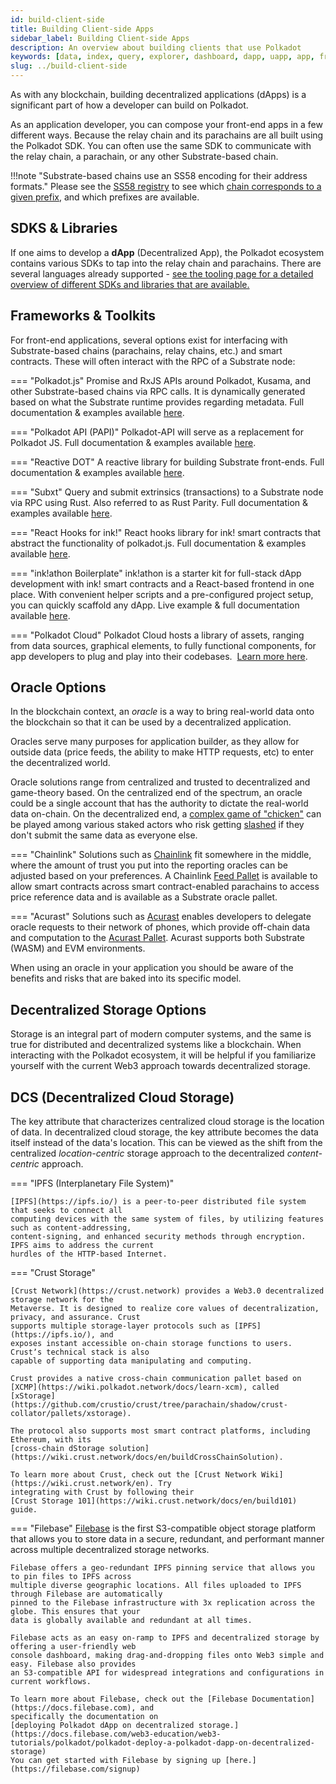 ```yaml
---
id: build-client-side
title: Building Client-side Apps
sidebar_label: Building Client-side Apps
description: An overview about building clients that use Polkadot
keywords: [data, index, query, explorer, dashboard, dapp, uapp, app, frontend, client]
slug: ../build-client-side
---
```


As with any blockchain, building decentralized applications (dApps) is a significant part of how a
developer can build on Polkadot.

As an application developer, you can compose your front-end apps in a few different ways. Because
the relay chain and its parachains are all built using the Polkadot SDK. You can often use the same
SDK to communicate with the relay chain, a parachain, or any other Substrate-based chain.

!!!note "Substrate-based chains use an SS58 encoding for their address formats."
    Please see the [SS58 registry](https://github.com/paritytech/ss58-registry/) to see which
    [chain corresponds to a given prefix](https://github.com/paritytech/ss58-registry/blob/main/ss58-registry.json),
    and which prefixes are available.

## SDKS & Libraries

If one aims to develop a **dApp** (Decentralized App), the Polkadot ecosystem contains various SDKs
to tap into the relay chain and parachains. There are several languages already supported -
[see the tooling page for a detailed overview of different SDKs and libraries that are available.](build-tools-index.md)

## Frameworks & Toolkits

For front-end applications, several options exist for interfacing with Substrate-based chains
(parachains, relay chains, etc.) and smart contracts. These will often interact with the RPC of a
Substrate node:

=== "Polkadot.js"
    Promise and RxJS APIs around Polkadot, Kusama, and other Substrate-based chains via RPC calls. It is
    dynamically generated based on what the Substrate runtime provides regarding metadata. Full
    documentation & examples
    available&nbsp;<a href="https://polkadot.js.org/docs" target="_blank">here</a>.

=== "Polkadot API (PAPI)"
    Polkadot-API will serve as a replacement for Polkadot JS. Full documentation & examples
    available&nbsp;<a href="https://papi.how/" target="_blank">here</a>.

=== "Reactive DOT"
    A reactive library for building Substrate front-ends. Full documentation & examples
    available&nbsp;<a href="https://reactivedot.dev/" target="_blank">here</a>.

=== "Subxt"
    Query and submit extrinsics (transactions) to a Substrate node via RPC using Rust. Also referred to
    as Rust Parity. Full documentation & examples
    available&nbsp;<a href="https://github.com/paritytech/subxt" target="_blank">here</a>.

=== "React Hooks for ink!"
    React hooks library for ink! smart contracts that abstract the functionality of polkadot.js. Full
    documentation & examples available&nbsp;<a href="https://use.ink" target="_blank">here</a>.

=== "ink!athon Boilerplate"
    ink!athon is a starter kit for full-stack dApp development with ink! smart contracts and a
    React-based frontend in one place. With convenient helper scripts and a pre-configured project
    setup, you can quickly scaffold any dApp. Live example & full documentation
    available&nbsp;<a href="https://inkathon.xyz" target="_blank">here</a>.

=== "Polkadot Cloud"
    Polkadot Cloud hosts a library of assets, ranging from data sources, graphical elements, to fully
    functional components, for app developers to plug and play into their codebases.
    &nbsp;<a href="https://polkadot.cloud/" target="_blank">Learn more here</a>.

## Oracle Options

In the blockchain context, an _oracle_ is a way to bring real-world data onto the blockchain so that
it can be used by a decentralized application.

Oracles serve many purposes for application builder, as they allow for outside data (price feeds,
the ability to make HTTP requests, etc) to enter the decentralized world.

Oracle solutions range from centralized and trusted to decentralized and game-theory based. On the
centralized end of the spectrum, an oracle could be a single account that has the authority to
dictate the real-world data on-chain. On the decentralized end, a
[complex game of "chicken"](https://blog.ethereum.org/2014/03/28/schellingcoin-a-minimal-trust-universal-data-feed/)
can be played among various staked actors who risk getting [slashed](../learn/learn-offenses.md) if
they don't submit the same data as everyone else.

=== "Chainlink"
    Solutions such as
    <a href="https://polkadot.network/chainlink-reaches-milestone-with-polkadot/" target="_blank" rel="noopener noreferrer">Chainlink</a>
    fit somewhere in the middle, where the amount of trust you put into the reporting oracles can be
    adjusted based on your preferences. A Chainlink
    <a href="https://github.com/smartcontractkit/chainlink-polkadot/blob/master/pallet-chainlink-feed/README.md" target="_blank" rel="noopener noreferrer">Feed
    Pallet</a> is available to allow smart contracts across smart contract-enabled parachains to access
    price reference data and is available as a Substrate oracle pallet.

=== "Acurast"
    Solutions such as <a href="https://acurast.com" target="_blank">Acurast</a> enables developers to
    delegate oracle requests to their network of phones, which provide off-chain data and computation to
    the <a href="https://docs.acurast.com/integrations/substrate" target="_blank">Acurast Pallet</a>.
    Acurast supports both Substrate (WASM) and EVM environments.

When using an oracle in your application you should be aware of the benefits and risks that are
baked into its specific model.

## Decentralized Storage Options

Storage is an integral part of modern computer systems, and the same is true for distributed and
decentralized systems like a blockchain. When interacting with the Polkadot ecosystem, it will be
helpful if you familiarize yourself with the current Web3 approach towards decentralized storage.

## DCS (Decentralized Cloud Storage)

The key attribute that characterizes centralized cloud storage is the location of data. In
decentralized cloud storage, the key attribute becomes the data itself instead of the data's
location. This can be viewed as the shift from the centralized _location-centric_ storage approach
to the decentralized _content-centric_ approach.

=== "IPFS (Interplanetary File System)"

    [IPFS](https://ipfs.io/) is a peer-to-peer distributed file system that seeks to connect all
    computing devices with the same system of files, by utilizing features such as content-addressing,
    content-signing, and enhanced security methods through encryption. IPFS aims to address the current
    hurdles of the HTTP-based Internet.

=== "Crust Storage"

    [Crust Network](https://crust.network) provides a Web3.0 decentralized storage network for the
    Metaverse. It is designed to realize core values of decentralization, privacy, and assurance. Crust
    supports multiple storage-layer protocols such as [IPFS](https://ipfs.io/), and
    exposes instant accessible on-chain storage functions to users. Crustʼs technical stack is also
    capable of supporting data manipulating and computing.

    Crust provides a native cross-chain communication pallet based on
    [XCMP](https://wiki.polkadot.network/docs/learn-xcm), called
    [xStorage](https://github.com/crustio/crust/tree/parachain/shadow/crust-collator/pallets/xstorage).

    The protocol also supports most smart contract platforms, including Ethereum, with its
    [cross-chain dStorage solution](https://wiki.crust.network/docs/en/buildCrossChainSolution).

    To learn more about Crust, check out the [Crust Network Wiki](https://wiki.crust.network/en). Try
    integrating with Crust by following their
    [Crust Storage 101](https://wiki.crust.network/docs/en/build101) guide.


=== "Filebase"
    [Filebase](https://filebase.com) is the first S3-compatible object storage platform that allows you
    to store data in a secure, redundant, and performant manner across multiple decentralized storage
    networks.

    Filebase offers a geo-redundant IPFS pinning service that allows you to pin files to IPFS across
    multiple diverse geographic locations. All files uploaded to IPFS through Filebase are automatically
    pinned to the Filebase infrastructure with 3x replication across the globe. This ensures that your
    data is globally available and redundant at all times.

    Filebase acts as an easy on-ramp to IPFS and decentralized storage by offering a user-friendly web
    console dashboard, making drag-and-dropping files onto Web3 simple and easy. Filebase also provides
    an S3-compatible API for widespread integrations and configurations in current workflows.

    To learn more about Filebase, check out the [Filebase Documentation](https://docs.filebase.com), and
    specifically the documentation on
    [deploying Polkadot dApp on decentralized storage.](https://docs.filebase.com/web3-education/web3-tutorials/polkadot/polkadot-deploy-a-polkadot-dapp-on-decentralized-storage)
    You can get started with Filebase by signing up [here.](https://filebase.com/signup)